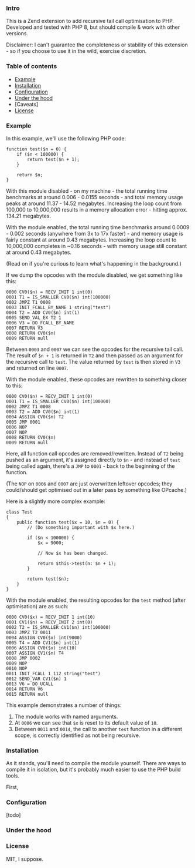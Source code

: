 ### Intro

This is a Zend extension to add recursive tail call optimisation to PHP. Developed and tested with PHP 8, but should compile & work with other versions.

Disclaimer: I can't guarantee the completeness or stability of this extension - so if you choose to use it in the wild, exercise discretion.

### Table of contents
* [Example](#example)
* [Installation](#install)
* [Configuration](#config)
* [Under the hood](#internals)
* [Caveats]
* [License](#license)

<a name="example"></a>
### Example

In this example, we'll use the following PHP code:

```
function test($n = 0) {
    if ($n < 100000) {
        return test($n + 1);
    }

    return $n;
}
```

With this module disabled - on my machine - the total running time benchmarks at around 0.006 - 0.0155 seconds - and total memory usage peaks at around 11.37 - 14.52 megabytes. Increasing the loop count from 100,000 to 10,000,000 results in a memory allocation error - hitting approx. 134.21 megabytes.

With the module enabled, the total running time benchmarks around 0.0009 - 0.002 seconds (anywhere from 3x to 17x faster) - and memory usage is fairly constant at around 0.43 megabytes. Increasing the loop count to 10,000,000 completes in ~0.16 seconds - with memory usage still constant at around 0.43 megabytes.

(Read on if you're curious to learn what's happening in the background.)

If we dump the opcodes with the module disabled, we get something like this:

```
0000 CV0($n) = RECV_INIT 1 int(0)
0001 T1 = IS_SMALLER CV0($n) int(100000)
0002 JMPZ T1 0008
0003 INIT_FCALL_BY_NAME 1 string("test")
0004 T2 = ADD CV0($n) int(1)
0005 SEND_VAL_EX T2 1
0006 V3 = DO_FCALL_BY_NAME
0007 RETURN V3
0008 RETURN CV0($n)
0009 RETURN null
```

Between ```0003``` and ```0007``` we can see the opcodes for the recursive tail call. The result of ```$n + 1``` is returned in ```T2``` and then passed as an argument for the recursive call to ```test```. The value returned by ```test``` is then stored in ```V3``` and returned on line ```0007```.

With the module enabled, these opcodes are rewritten to something closer to this:

```
0000 CV0($n) = RECV_INIT 1 int(0)
0001 T1 = IS_SMALLER CV0($n) int(100000)
0002 JMPZ T1 0008
0003 T2 = ADD CV0($n) int(1)
0004 ASSIGN CV0($n) T2
0005 JMP 0001
0006 NOP
0007 NOP
0008 RETURN CV0($n)
0009 RETURN null
```

Here, all function call opcodes are removed/rewritten. Instead of ```T2``` being pushed as an argument, it's assigned directly to ```$n``` - and instead of ```test``` being called again, there's a ```JMP``` to ```0001``` - back to the beginning of the function.

(The ```NOP``` on ```0006``` and ```0007``` are just overwritten leftover opcodes; they could/should get optimised out in a later pass by something like OPcache.)

Here is a slightly more complex example:

```
class Test
{
    public function test($x = 10, $n = 0) {
        // (Do something important with $x here.)

        if ($n < 100000) {
            $x = 9000;

            // Now $x has been changed.

            return $this->test(n: $n + 1);
        }

        return test($n);
    }
}
```

With the module enabled, the resulting opcodes for the ```test``` method (after optimisation) are as such:

```
0000 CV0($x) = RECV_INIT 1 int(10)
0001 CV1($n) = RECV_INIT 2 int(0)
0002 T2 = IS_SMALLER CV1($n) int(100000)
0003 JMPZ T2 0011
0004 ASSIGN CV0($x) int(9000)
0005 T4 = ADD CV1($n) int(1)
0006 ASSIGN CV0($x) int(10)
0007 ASSIGN CV1($n) T4
0008 JMP 0002
0009 NOP
0010 NOP
0011 INIT_FCALL 1 112 string("test")
0012 SEND_VAR CV1($n) 1
0013 V6 = DO_UCALL
0014 RETURN V6
0015 RETURN null
```

This example demonstrates a number of things:

1. The module works with named arguments.
2. At ```0006``` we can see that ```$x``` is reset to its default value of ```10```.
3. Between ```0011``` and ```0014```, the call to another ```test``` function in a different scope, is correctly identified as not being recursive.

<a name="install"></a>
### Installation

As it stands, you'll need to compile the module yourself. There are ways to compile it in isolation, but it's probably much easier to use the PHP build tools.

First,



<a name="config"></a>
### Configuration

[todo]

<a name="internals"></a>
### Under the hood

<a name="license"></a>
### License

MIT, I suppose.
